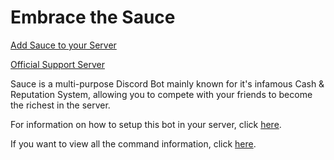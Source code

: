 # Embrace the Sauce

[Add Sauce to your Server]( https://discordapp.com/api/oauth2/authorize?client_id=447942787300720660&permissions=8&scope=bot)

[Official Support Server](https://discord.gg/TDWyfeR)

Sauce is a multi-purpose Discord Bot mainly known for it's infamous Cash & Reputation System, allowing you to compete with your friends to become the richest in the server.

For information on how to setup this bot in your server, click [here](https://okeplazma.github.io/setup/).

If you want to view all the command information, click [here](https://okeplazma.github.io/commands/).
